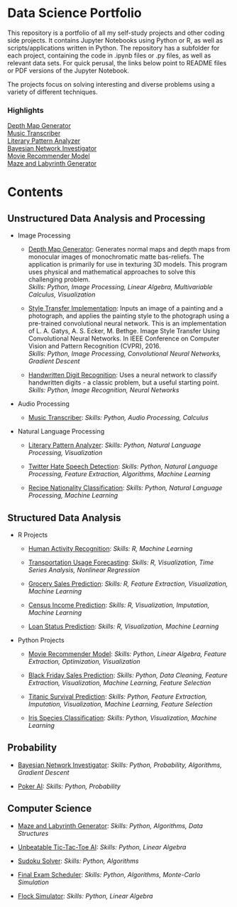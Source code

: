 # Data Science Portfolio

This repository is a portfolio of all my self-study projects and other coding side projects. It contains Jupyter Notebooks using Python or R, as well as scripts/applications written in Python. The repository has a subfolder for each project, containing the code in .ipynb files or .py files, as well as relevant data sets. For quick perusal, the links below point to README files or PDF versions of the Jupyter Notebook. 

The projects focus on solving interesting and diverse problems using a variety of different techniques.

### Highlights
[Depth Map Generator](depth-map-generator/README.md)\
[Music Transcriber](music-transcriber/README.md)\
[Literary Pattern Analyzer](literary-pattern-analyzer/README.md)\
[Bayesian Network Investigator](bayesian-investigator/README.md)\
[Movie Recommender Model](movie-recommender/MovieRecommenderSystem.pdf)\
[Maze and Labyrinth Generator](maze-labyrinth-generator/README.md)

# Contents

## Unstructured Data Analysis and Processing

* Image Processing
  * [Depth Map Generator](depth-map-generator/README.md): Generates normal maps and depth maps from monocular images of  monochromatic matte bas-reliefs. The application is primarily for use in texturing 3D models. This program uses physical and mathematical approaches to solve this challenging problem.\
    *Skills: Python, Image Processing, Linear Algebra, Multivariable Calculus, Visualization*
  
  * [Style Transfer Implementation](style-transfer/README.md): Inputs an image of a painting and a photograph, and applies the painting style to the photograph using a pre-trained convolutional neural network. This is an implementation of L. A. Gatys, A. S. Ecker, M. Bethge. Image Style Transfer Using Convolutional Neural Networks. In IEEE Conference on Computer Vision and Pattern Recognition (CVPR), 2016.\
  *Skills: Python, Image Processing, Convolutional Neural Networks, Gradient Descent*
  
  * [Handwritten Digit Recognition](digit-recognition/HandwrittenDigitRecognition.pdf): Uses a neural network to classify handwritten digits - a classic problem, but a useful starting point.\
  *Skills: Python, Image Recognition, Neural Networks*

* Audio Processing
  * [Music Transcriber](music-transcriber/README.md):
  *Skills: Python, Audio Processing, Calculus*

* Natural Language Processing
  * [Literary Pattern Analyzer](literary-pattern-analyzer/README.md):
  *Skills: Python, Natural Language Processing, Visualization*
  
  * [Twitter Hate Speech Detection](hate-speech-detection/Twitter%20Hate%20Speech%20Detection.pdf):
  *Skills: Python, Natural Language Processing, Feature Extraction, Algorithms, Machine Learning*
  
  * [Recipe Nationality Classification](recipe-nationality/RecipeNationalityClassification.pdf):
  *Skills: Python, Natural Language Processing, Machine Learning*
  

## Structured Data Analysis

* R Projects
  * [Human Activity Recognition](human-activity-recognition/HumanActivityRecognition.pdf):
  *Skills: R, Machine Learning*
  
  * [Transportation Usage Forecasting](transportation-usage/TransportationUsageForecasting.pdf):
  *Skills: R, Visualization, Time Series Analysis, Nonlinear Regression*
  
  * [Grocery Sales Prediction](grocery-sales/GrocerySalesPrediction.pdf):
  *Skills: R, Feature Extraction, Visualization, Machine Learning*
  
  * [Census Income Prediction](census-income/CensusIncomePrediction.pdf):
  *Skills: R, Visualization, Imputation, Machine Learning*
  
  * [Loan Status Prediction](loan-status/LoanStatusPrediction.pdf):
  *Skills: R, Visualization, Machine Learning*
 
* Python Projects

  * [Movie Recommender Model](movie-recommender/MovieRecommenderSystem.pdf):
  *Skills: Python, Linear Algebra, Feature Extraction, Optimization, Visualization*
  
  * [Black Friday Sales Prediction](black-friday-sales/BlackFridaySales.pdf):
  *Skills: Python, Data Cleaning, Feature Extraction, Visualization, Machine Learning, Feature Selection*
  
  * [Titanic Survival Prediction](titanic-survival/TitanicSurvivalPrediction.pdf):
  *Skills: Python, Feature Extraction, Imputation, Visualization, Machine Learning, Feature Selection*
  
  * [Iris Species Classification](iris-classification/IrisClassification.pdf):
  *Skills: Python, Visualization, Machine Learning*

## Probability

  * [Bayesian Network Investigator](bayesian-investigator/README.md):
  *Skills: Python, Probability, Algorithms, Gradient Descent*
  
  * [Poker AI](poker-ai/README.md):
  *Skills: Python, Probability*
  

## Computer Science
  * [Maze and Labyrinth Generator](maze-labyrinth-generator/README.md):
  *Skills: Python, Algorithms, Data Structures*
  
  * [Unbeatable Tic-Tac-Toe AI](unbeatable-tic-tac-toe-ai/README.md):
  *Skills: Python, Linear Algebra*
  
  * [Sudoku Solver](sudoku-solver/README.md):
  *Skills: Python, Algorithms*
  
  * [Final Exam Scheduler](final-exam-scheduler/README.md):
  *Skills: Python, Algorithms, Monte-Carlo Simulation*
  
  * [Flock Simulator](flock-simulator/README.md):
  *Skills: Python, Linear Algebra*

